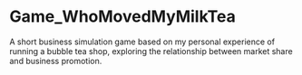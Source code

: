 # Game_WhoMovedMyMilkTea
A short business simulation game based on my personal experience of running a bubble tea shop, exploring the relationship between market share and business promotion.
